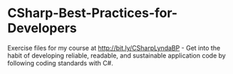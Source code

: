 # CSharp-Best-Practices-for-Developers
Exercise files for my course at http://bit.ly/CSharpLyndaBP - Get into the habit of developing reliable, readable, and sustainable application code by following coding standards with C#.
